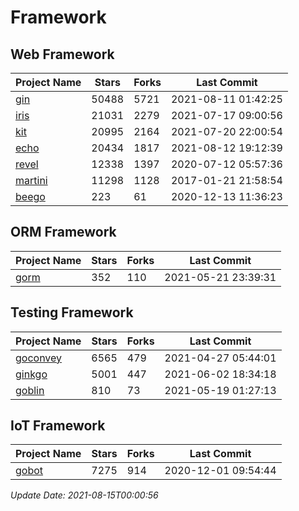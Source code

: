 # Framework

## Web Framework
| Project Name | Stars | Forks | Last Commit |
| ------------ | ----- | ----- | ----------- |
| [gin](https://github.com/gin-gonic/gin) | 50488 | 5721 | 2021-08-11 01:42:25 |
| [iris](https://github.com/kataras/iris) | 21031 | 2279 | 2021-07-17 09:00:56 |
| [kit](https://github.com/go-kit/kit) | 20995 | 2164 | 2021-07-20 22:00:54 |
| [echo](https://github.com/labstack/echo) | 20434 | 1817 | 2021-08-12 19:12:39 |
| [revel](https://github.com/revel/revel) | 12338 | 1397 | 2020-07-12 05:57:36 |
| [martini](https://github.com/go-martini/martini) | 11298 | 1128 | 2017-01-21 21:58:54 |
| [beego](https://github.com/astaxie/beego) | 223 | 61 | 2020-12-13 11:36:23 |

## ORM Framework
| Project Name | Stars | Forks | Last Commit |
| ------------ | ----- | ----- | ----------- |
| [gorm](https://github.com/jinzhu/gorm) | 352 | 110 | 2021-05-21 23:39:31 |

## Testing Framework
| Project Name | Stars | Forks | Last Commit |
| ------------ | ----- | ----- | ----------- |
| [goconvey](https://github.com/smartystreets/goconvey) | 6565 | 479 | 2021-04-27 05:44:01 |
| [ginkgo](https://github.com/onsi/ginkgo) | 5001 | 447 | 2021-06-02 18:34:18 |
| [goblin](https://github.com/franela/goblin) | 810 | 73 | 2021-05-19 01:27:13 |

## IoT Framework
| Project Name | Stars | Forks | Last Commit |
| ------------ | ----- | ----- | ----------- |
| [gobot](https://github.com/hybridgroup/gobot) | 7275 | 914 | 2020-12-01 09:54:44 |

*Update Date: 2021-08-15T00:00:56*